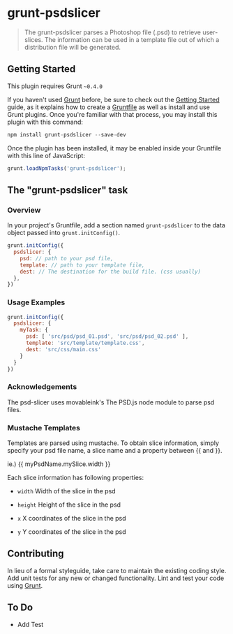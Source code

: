 # grunt-psdslicer

> The grunt-psdslicer parses a Photoshop file (.psd) to retrieve user-slices. The information can be used in a template file out of which a distribution file will be generated.

## Getting Started
This plugin requires Grunt `~0.4.0`

If you haven't used [Grunt](http://gruntjs.com/) before, be sure to check out the [Getting Started](http://gruntjs.com/getting-started) guide, as it explains how to create a [Gruntfile](http://gruntjs.com/sample-gruntfile) as well as install and use Grunt plugins. Once you're familiar with that process, you may install this plugin with this command:

```js
npm install grunt-psdslicer --save-dev
```

Once the plugin has been installed, it may be enabled inside your Gruntfile with this line of JavaScript:

```js
grunt.loadNpmTasks('grunt-psdslicer');
```

## The "grunt-psdslicer" task

### Overview
In your project's Gruntfile, add a section named `grunt-psdslicer` to the data object passed into `grunt.initConfig()`.

```js
grunt.initConfig({
  psdslicer: {
    psd: // path to your psd file,  
    template: // path to your template file,  
    dest: // The destination for the build file. (css usually)  
  },
})
```

### Usage Examples

```js
grunt.initConfig({
  psdslicer: {
    myTask: {
      psd: [ 'src/psd/psd_01.psd', 'src/psd/psd_02.psd' ],  
      template: 'src/template/template.css',
      dest: 'src/css/main.css'  
    }  
  }  
})  
```

### Acknowledgements

The psd-slicer uses movableink's The PSD.js node module to parse psd files.

### Mustache Templates

Templates are parsed using mustache. To obtain slice information, simply specify your psd file name, a slice name and a property between {{ and }}.  

ie.) {{ myPsdName.mySlice.width }}

Each slice information has following properties:

- `width` 
Width of the slice in the psd

- `height`
Height of the slice in the psd

- `x`
X coordinates of the slice in the psd

- `y`
Y coordinates of the slice in the psd

## Contributing
In lieu of a formal styleguide, take care to maintain the existing coding style. Add unit tests for any new or changed functionality. Lint and test your code using [Grunt](http://gruntjs.com/).

## To Do
- Add Test
